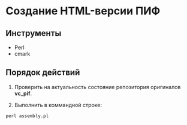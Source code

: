 # Создание HTML-версии ПИФ

## Инструменты

- Perl
- cmark

## Порядок действий

1. Проверить на актуальность состояние репозитория оригиналов **vc_pif**.

2. Выполнить в коммандной строке:

```
perl assembly.pl
```
